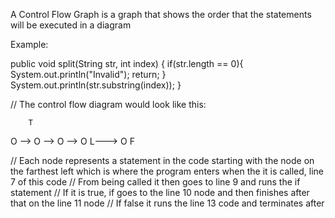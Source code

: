 A Control Flow Graph is a graph that shows the order that the statements will be executed in a diagram


Example:


public void split(String str, int index)
{
    if(str.length == 0){
        System.out.println("Invalid");
        return;
    }
    System.out.println(str.substring(index));
}

// The control flow diagram would look like this:


        T
O --> O --> O --> O
      L---> O
        F

// Each node represents a statement in the code starting with the node on the farthest left which is where the program enters when the it is called, line 7 of this code
// From being called it then goes to line 9 and runs the if statement
// If it is true, if goes to the line 10 node and then finishes after that on the line 11 node
// If false it runs the line 13 code and terminates after